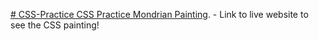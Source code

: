 [# CSS-Practice
CSS Practice Mondrian Painting](https://galadam4.github.io/CSS-Practice/). - Link to live website to see the CSS painting!
